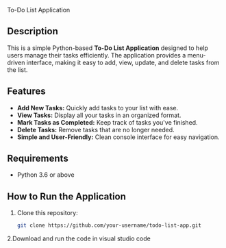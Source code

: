 To-Do List Application

## Description
This is a simple Python-based **To-Do List Application** designed to help users manage their tasks efficiently. The application provides a menu-driven interface, making it easy to add, view, update, and delete tasks from the list.

## Features
- **Add New Tasks:** Quickly add tasks to your list with ease.
- **View Tasks:** Display all your tasks in an organized format.
- **Mark Tasks as Completed:** Keep track of tasks you've finished.
- **Delete Tasks:** Remove tasks that are no longer needed.
- **Simple and User-Friendly:** Clean console interface for easy navigation.

## Requirements
- Python 3.6 or above

## How to Run the Application
1. Clone this repository:
   ```bash
   git clone https://github.com/your-username/todo-list-app.git
2.Download and run the code in visual studio code 
